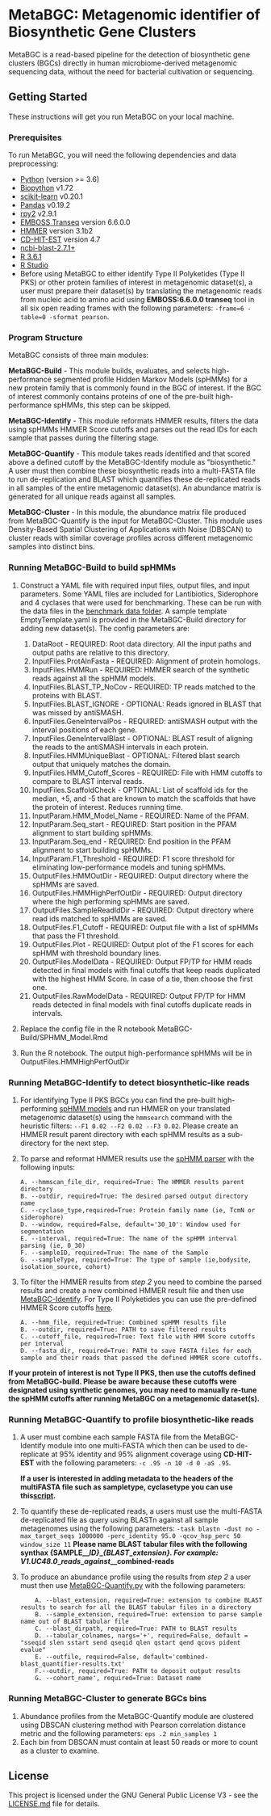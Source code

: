 # MetaBGC: Metagenomic identifier of Biosynthetic Gene Clusters 

MetaBGC is a read-based pipeline for the detection of biosynthetic gene clusters (BGCs) directly in human microbiome-derived metagenomic sequencing data, without the need for bacterial cultivation or sequencing. 

## Getting Started

These instructions will get you run MetaBGC on your local machine.

### Prerequisites

To run MetaBGC, you will need the following dependencies and data preprocessing:

* [Python](https://www.python.org/downloads/) (version >= 3.6)
* [Biopython](https://biopython.org/wiki/Download) v1.72
* [scikit-learn](https://scikit-learn.org/stable/install.html) v0.20.1
* [Pandas](https://pandas.pydata.org/pandas-docs/stable/install.html) v0.19.2 
* [rpy2](https://pypi.org/project/rpy2/) v2.9.1
* [EMBOSS Transeq](http://emboss.sourceforge.net/download/) version 6.6.0.0
* [HMMER](http://hmmer.org/download.html) version 3.1b2
* [CD-HIT-EST](https://github.com/weizhongli/cdhit/releases) version 4.7
* [ncbi-blast-2.7.1+](https://ftp.ncbi.nlm.nih.gov/blast/executables/blast+/)
* [R 3.6.1](http://lib.stat.cmu.edu/R/CRAN/)
* [R Studio](https://www.rstudio.com/products/rstudio/download/)
* Before using MetaBGC to either identify Type II Polyketides (Type II PKS) or other protein families of interest in metagenomic dataset(s), a user must prepare their dataset(s) by translating the metagenomic reads from nucleic acid to amino acid using **EMBOSS:6.6.0.0 transeq** tool in all six open reading frames with the following parameters: `-frame=6 - table=0 -sformat pearson`. 



### Program Structure

MetaBGC consists of three main modules:

**MetaBGC-Build** - This module builds, evaluates, and selects high-performance segmented profile Hidden Markov Models (spHMMs) for a new protein family that is commonly found in the BGC of interest. If the BGC of interest commonly contains proteins of one of the pre-built high-performance spHMMs, this step can be skipped.

**MetaBGC-Identify** - This module reformats HMMER results, filters the data using spHMMs HMMER Score cutoffs and parses out the read IDs for each sample that passes during the filtering stage.

**MetaBGC-Quantify** - This module takes reads identified and that scored above a defined cutoff by the MetaBGC-Identify module as "biosynthetic." A user must then combine these biosynthetic reads into a multi-FASTA file to run de-replication and BLAST which quantifies these de-replicated reads in all samples of the entire metagenomic dataset(s). An abundance matrix is generated for all unique reads against all samples. 

**MetaBGC-Cluster** - In this module, the abundance matrix file produced from MetaBGC-Quantify is the input for MetaBGC-Cluster. This module uses Density-Based Spatial Clustering of Applications with Noise (DBSCAN) to cluster reads with similar coverage profiles across different metagenomic samples into distinct bins. 

### Running MetaBGC-Build to build spHMMs

1. Construct a YAML file with required input files, output files, and input parameters. Some YAML files are included for Lantibiotics, Siderophore and 4 cyclases that were used for benchmarking. These can be run with the data files in the [benchmark data folder](https://github.com/donia-lab/MetaBGC-TIIPKS/tree/master/benchmark_data). A sample template EmptyTemplate.yaml is provided in the MetaBGC-Build directory for adding new dataset(s). The config parameters are:
	1.  DataRoot - REQUIRED: Root data directory. All the input paths and output paths are relative to this directory.
	2.  InputFiles.ProtAlnFasta - REQUIRED: Alignment of protein homologs.  
	3.  InputFiles.HMMRun - REQUIRED: HMMER search of the synthetic reads against all the spHMM models. 
	4.  InputFiles.BLAST_TP_NoCov - REQUIRED: TP reads matched to the proteins with BLAST. 
	5.  InputFiles.BLAST_IGNORE - OPTIONAL: Reads ignored in BLAST that was missed by antiSMASH.
	6.  InputFiles.GeneIntervalPos - REQUIRED: antiSMASH output with the interval positions of each gene. 
	7.  InputFiles.GeneIntervalBlast - OPTIONAL: BLAST result of aligning the reads to the antiSMASH intervals in each protein. 
	8.  InputFiles.HMMUniqueBlast - OPTIONAL: Filtered blast search output that uniquely matches the domain.
	9.  InputFiles.HMM_Cutoff_Scores - REQUIRED: File with HMM cutoffs to compare to BLAST interval reads.
	10. InputFiles.ScaffoldCheck - OPTIONAL: List of scaffold ids for the median, +5, and -5 that are known to match the scaffolds that have the protein of interest. Reduces running time. 
	11. InputParam.HMM_Model_Name - REQUIRED: Name of the PFAM. 
	12. InputParam.Seq_start - REQUIRED: Start position in the PFAM alignment to start building spHMMs. 
	13. InputParam.Seq_end - REQUIRED: End position in the PFAM alignment to start building spHMMs. 
	14. InputParam.F1_Threshold - REQUIRED: F1 score threshold for eliminating low-performance models and tuning spHMMs. 
	15. OutputFiles.HMMOutDir - REQUIRED: Output directory where the spHMMs are saved. 
	16. OutputFiles.HMMHighPerfOutDir - REQUIRED: Output directory where the high performing spHMMs are saved. 
	17. OutputFiles.SampleReadIdDir - REQUIRED: Output directory where read ids matched to spHMMs are saved. 
	18. OutputFiles.F1_Cutoff - REQUIRED: Output file with a list of spHMMs that pass the F1 threshold.  
	19. OutputFiles.Plot - REQUIRED: Output plot of the F1 scores for each spHMM with threshold boundary lines.
	20. OutputFiles.ModelData - REQUIRED: Output FP/TP for HMM reads detected in final models with final cutoffs that keep reads duplicated with the highest HMM Score. In case of a tie, then choose the first one. 
	21. OutputFiles.RawModelData - REQUIRED: Output FP/TP for HMM reads detected in final models with final cutoffs duplicate reads in intervals. 
 
2. Replace the config file in the R notebook MetaBGC-Build/SPHMM_Model.Rmd
3. Run the R notebook. The output high-performance spHMMs will be in OutputFiles.HMMHighPerfOutDir  

### Running MetaBGC-Identify to detect biosynthetic-like reads

1. For identifying Type II PKS BGCs you can find the pre-built high-performing [spHMM models](https://github.com/donia-lab/MetaBGC-TIIPKS/tree/master/models) and run HMMER on your translated metagenomic dataset(s) using the `hmmsearch` command with the heuristic filters: `--F1 0.02 --F2 0.02 --F3 0.02`. Please create an HMMER result parent directory with each spHMM results as a sub-directory for the next step.  

2. To parse and reformat HMMER results use the [spHMM parser](https://github.com/donia-lab/MetaBGC-TIIPKS/blob/master/MetaBGC-Identify/spHMM_parser.py) with the following inputs:

	```
	A. --hmmscan_file_dir, required=True: The HMMER results parent directory 
	B. --outdir, required=True: The desired parsed output directory name
	C. --cyclase_type,required=True: Protein family name (ie, TcmN or siderophore)
	D. --window, required=False, default='30_10': Window used for segmentation
	E. --interval, required=True: The name of the spHMM interval parsing (ie, 0_30)
	F. --sampleID, required=True: The name of the Sample
	G. --sampleType, required=True: The type of sample (ie,bodysite, isolation_source, cohort)
	```
	
3. To filter the HMMER results from *step 2* you need to combine the parsed results and create a new combined HMMER result file and then use [MetaBGC-Identify](https://github.com/donia-lab/MetaBGC-TIIPKS/blob/master/MetaBGC-Identify/MetaBGC-Identify.py). For Type II Polyketides you can use the pre-defined HMMER Score cutoffs [here](https://github.com/donia-lab/MetaBGC-TIIPKS/blob/master/models/spHMM-cutoffs.txt).

	```
	A. --hmm_file, required=True: Combined spHMM results file  
	B. --outdir, required=True: PATH to save filtered results
	C. --cutoff_file, required=True: Text file with HMM Score cutoffs per interval
	D. --fasta_dir, required=True: PATH to save FASTA files for each sample and their reads that passed the defined HMMER score cutoffs.
	```
	
 **If your protein of interest is not Type II PKS, then use the cutoffs defined from MetaBGC-build. Please be aware because these cutoffs were designated using synthetic genomes, you may need to manually re-tune the spHMM cutoffs after running MetaBGC on a metagenomic dataset(s).**

### Running MetaBGC-Quantify to profile biosynthetic-like reads

1. A user must combine each sample FASTA file from the MetaBGC-Identify module into one multi-FASTA which then can be used to de-replicate at 95% identity and 95% alignment coverage using **CD-HIT-EST** with the following parameters: `-c .95 -n 10 -d 0 -aS .95`.

	**If a user is interested in adding metadata to the headers of the multiFASTA file such as sampletype, cyclasetype you can use this[script](https://github.com/donia-lab/MetaBGC-TIIPKS/tree/master/MetaBGC-Quantify/add_metadata_to_FASTA.py).**

2. To quantify these de-replicated reads, a users must use the multi-FASTA de-replicated file as query using BLASTn against all sample metagenomes using the following parameters: `-task blastn -dust no -max_target_seqs 1000000 -perc_identity 95.0 -qcov_hsp_perc 50 window_size 11`
**Please name BLAST tabular files with the following synthax 
{SAMPLE_\__ID}_\__{BLAST_\__extension}. For example: V1.UC48.0_\__reads_\__against_\__combined-reads**
3. To produce an abundance profile using the results from *step 2* a user must then use [MetaBGC-Quantify.py](https://github.com/donia-lab/MetaBGC-TIIPKS/blob/master/MetaBGC-Quantify/MetaBGC-Quantify.py) with the following parameters: 

	```
		A. --blast_extension, required=True: extension to combine BLAST results to search for all the BLAST tabular files in a directory  
		B. --sample_extension, required=True: extension to parse sample name out of BLAST tabular file
		C. --blast_dirpath, required=True: PATH to BLAST results
		D. --tabular_colnames, nargs='+', required=False, default = "sseqid slen sstart send qseqid qlen qstart qend qcovs pident evalue"
		E. --outfile, required=False, default='combined-blast_quantifier-results.txt'
		F.--outdir, required=True: PATH to deposit output results
		G. --cohort_name', required=True: Dataset name 
	```

### Running MetaBGC-Cluster to generate BGCs bins 
1. Abundance profiles from the MetaBGC-Quantify module are clustered using DBSCAN clustering method with Pearson correlation distance metric and the following parameters: `eps .2 min_samples 1`
2. Each bin from DBSCAN must contain at least 50 reads or more to count as a cluster to examine.

## License

This project is licensed under the GNU General Public License V3 - see the [LICENSE.md](LICENSE.md) file for details.

